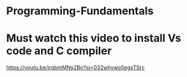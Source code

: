 # Programming-Fundamentals
 
# Must watch this video to install Vs code and C compiler
https://youtu.be/irqbmMNs2Bo?si=032whywo5egxTSrc
